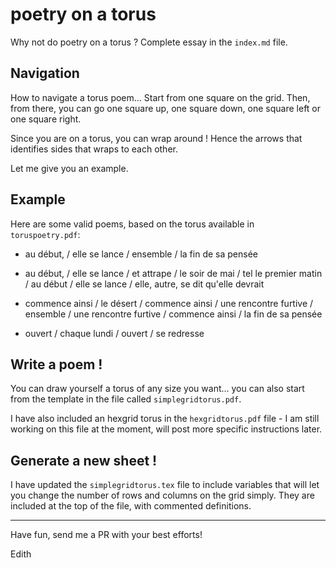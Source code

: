 # poetry on a torus

Why not do poetry on a torus ? Complete essay in the `index.md` file.

## Navigation

How to navigate a torus poem... Start from one square on the grid. Then, from there, you can go one square up, one square down, one square left or one square right.

Since you are on a torus, you can wrap around ! Hence the arrows that identifies sides that wraps to each other.

Let me give you an example.

## Example

Here are some valid poems, based on the torus available in `toruspoetry.pdf`:

* au début, / elle se lance / ensemble / la fin de sa pensée

* au début, / elle se lance / et attrape / le soir de mai / tel le premier matin / au début / elle se lance / elle, autre, se dit qu'elle devrait

* commence ainsi / le désert / commence ainsi / une rencontre furtive / ensemble / une rencontre furtive / commence ainsi / la fin de sa pensée

* ouvert / chaque lundi / ouvert / se redresse

## Write a poem !

You can draw yourself a torus of any size you want... you can also start from the template in the file called `simplegridtorus.pdf`.

I have also included an hexgrid torus in the `hexgridtorus.pdf` file - I am still working on this file at the moment, will post more specific instructions later.

## Generate a new sheet !

I have updated the `simplegridtorus.tex` file to include variables that will let you change the number of rows and columns on the grid simply. They are included at the top of the file, with commented definitions.

-----

Have fun, send me a PR with your best efforts!

Edith


